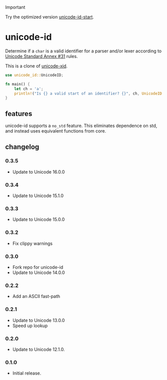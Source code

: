 > [!IMPORTANT]
> Try the optimized version [unicode-id-start](https://github.com/Boshen/unicode-id-start).

# unicode-id

Determine if a `char` is a valid identifier for a parser and/or lexer according to
[Unicode Standard Annex #31](http://www.unicode.org/reports/tr31/) rules.

This is a clone of [unicode-xid](https://github.com/unicode-rs/unicode-xid).

```rust
use unicode_id::UnicodeID;

fn main() {
    let ch = 'a';
    println!("Is {} a valid start of an identifier? {}", ch, UnicodeID::is_id_start(ch));
}
```

## features

unicode-id supports a `no_std` feature. This eliminates dependence
on std, and instead uses equivalent functions from core.

## changelog

### 0.3.5

- Update to Unicode 16.0.0

### 0.3.4

- Update to Unicode 15.1.0

### 0.3.3

- Update to Unicode 15.0.0

### 0.3.2

- Fix clippy warnings

### 0.3.0

- Fork repo for unicode-id
- Update to Unicode 14.0.0

### 0.2.2

- Add an ASCII fast-path

### 0.2.1

- Update to Unicode 13.0.0
- Speed up lookup

### 0.2.0

- Update to Unicode 12.1.0.

### 0.1.0

- Initial release.
